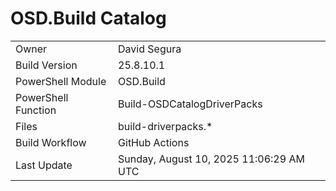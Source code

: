 ﻿# OSD.Build Catalog

| | |
|-|-|
| Owner | David Segura |
| Build Version | 25.8.10.1 |
| PowerShell Module | OSD.Build |
| PowerShell Function | Build-OSDCatalogDriverPacks |
| Files | build-driverpacks.* |
| Build Workflow | GitHub Actions |
| Last Update | Sunday, August 10, 2025 11:06:29 AM UTC |

